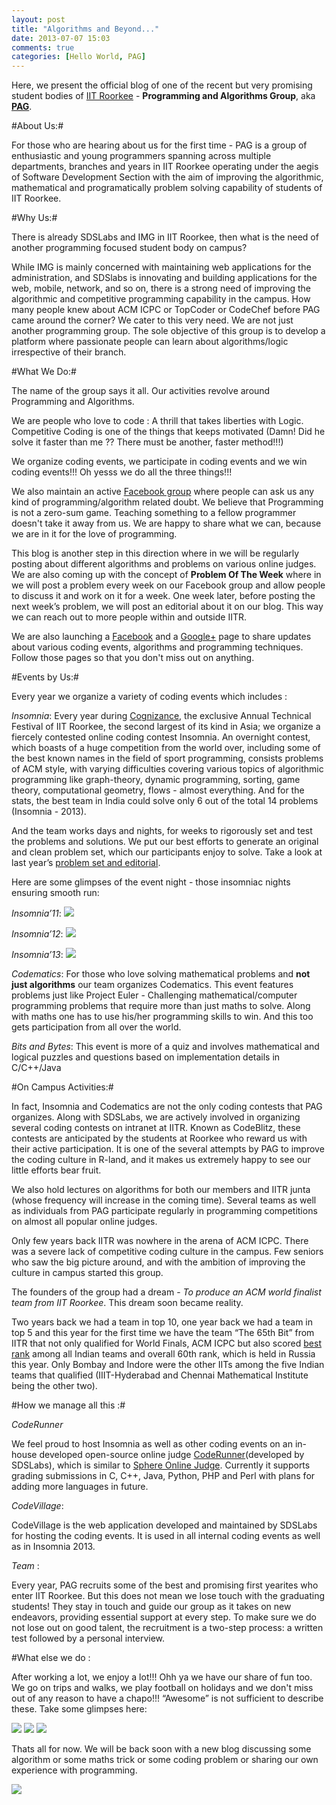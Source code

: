 ```yaml
---
layout: post
title: "Algorithms and Beyond..."
date: 2013-07-07 15:03
comments: true
categories: [Hello World, PAG] 
---
```


Here, we present the official blog of one of the recent but very promising student bodies of [IIT Roorkee](http://www.iitr.ac.in/) -  **Programming and Algorithms Group**, aka [**PAG**](http://facebook.com/sdspag).

#About Us:#

For those who are hearing about us for the first time - PAG is a group of enthusiastic and young programmers spanning across multiple departments, branches and years in IIT Roorkee operating under the aegis of Software Development Section with the aim of improving the algorithmic, mathematical and programatically problem solving capability of students of IIT Roorkee.

#Why Us:#

There is already SDSLabs and IMG in IIT Roorkee, then what is the need of another programming focused student body on campus?

While IMG is mainly concerned with maintaining web applications for the administration, and SDSlabs is innovating and building applications for the web, mobile, network, and so on, there is a strong need of improving the algorithmic and competitive programming capability in the campus. How many people knew about ACM ICPC or TopCoder or CodeChef before PAG came around the corner?
We cater to this very need. We are not just another programming group. The sole objective of this group is to develop a platform where passionate people can learn about algorithms/logic irrespective of their branch.


#What We Do:#

The name of the group says it all. Our activities revolve around Programming and Algorithms.

We are people who love to code : A thrill that takes liberties with Logic. Competitive Coding is one of the things that keeps motivated (Damn! Did he solve it faster than me ?? There must be another, faster method!!!)

We organize coding events, we participate in coding events and we win coding events!!! Oh yesss we do all the three things!!!

We also maintain an active [Facebook group](https://www.facebook.com/groups/sdspag/) where people can ask us any kind of programming/algorithm related doubt.
 We believe that Programming is not a zero-sum game. Teaching something to a fellow programmer doesn't take it away from us. We are happy to share what we can, because we are in it for the love of programming. 

This blog is another step in this direction where in we will be regularly posting about different algorithms and problems on various online judges. We are also coming up with the concept of **Problem Of The Week** where in we will post a problem every week on our Facebook group and allow people to discuss it and work on it for a week. One week later, before posting the next week’s problem, we will post an editorial about it on our blog. This way we can reach out to more people within and outside IITR.

We are also launching a [Facebook](http://facebook.com/sdspag) and a [Google+](https://plus.google.com/117727978834269911101) page to share updates about various coding events, algorithms and programming techniques. Follow those pages so that you don't miss out on anything.


#Events by Us:#

Every year we organize a variety of coding events which includes :  

*Insomnia*: Every year during [Cognizance](http://www.cognizance.org.in/), the exclusive Annual Technical Festival of IIT Roorkee, the second largest of its kind in Asia; we organize a fiercely contested online coding contest Insomnia. An overnight contest, which boasts of a huge competition from the world over, including some of the best known names in the field of sport programming, consists problems of ACM style, with varying difficulties covering various topics of algorithmic programming like graph-theory, dynamic programming, sorting, game theory, computational geometry, flows - almost everything. And for the stats, the best team in India could solve only 6 out of the total 14 problems (Insomnia - 2013).

And the team works days and nights, for weeks to rigorously set and test the problems and solutions. We put our best efforts to generate an original and clean problem set, which our participants enjoy to solve. Take a look at last year’s [problem set and editorial](http://ge.tt/5gEcv6l?c).



Here are some glimpses of the event night - those insomniac nights ensuring smooth run:


*Insomnia’11*: 
<img src = "../../../../images/posts/Hello-World/11.JPG">


*Insomnia’12*:
<img src = "../../../../images/posts/Hello-World/12.jpg">
		

*Insomnia’13*:
<img src = "../../../../images/posts/Hello-World/13.JPG">


*Codematics*: For those who love solving mathematical problems and **not just algorithms** our team organizes Codematics. This event features problems just like Project Euler - Challenging mathematical/computer programming problems that  require more than just maths to solve. Along with maths one has to use his/her programming skills to win. And this too gets participation from all over the world.


*Bits and Bytes*: This event is more of a quiz and involves mathematical and logical puzzles and questions based on implementation details in C/C++/Java


#On Campus Activities:#

In fact, Insomnia and Codematics are not the only coding contests that PAG organizes. Along with SDSLabs, we are actively involved in organizing several coding contests on intranet at IITR. Known as CodeBlitz, these contests are anticipated by the students at Roorkee who reward us with their active participation. It is one of the several attempts by PAG to improve the coding culture in R-land, and it makes us extremely happy to see our little efforts bear fruit. 

We also hold lectures on algorithms for both our members and IITR junta (whose frequency will increase in the coming time). Several teams as well as individuals from PAG participate regularly in programming competitions on almost all popular online judges.

Only few years back IITR was nowhere in the arena of ACM ICPC. There was a severe lack of competitive coding culture in the campus. Few seniors who saw the big picture around, and  with the ambition of improving the culture in campus started this group. 

The founders of the group had a dream - *To produce an ACM world finalist team from IIT Roorkee*. This dream soon became reality.

Two years back we had a team in top 10, one year back we had a team in top 5 and this year for the first time we have the team “The 65th Bit” from IITR that not only qualified for World Finals, ACM ICPC but also scored [best rank](http://ahmed-aly.com/ICPC.jsp) among all Indian teams and overall 60th rank, which is held in Russia this year. Only Bombay and Indore were the other IITs among the five Indian teams that qualified (IIIT-Hyderabad and Chennai Mathematical Institute being the other two).


#How we manage all this :#

*CodeRunner*

We feel proud to host Insomnia as well as other coding events on an in-house developed open-source online judge [CodeRunner](https://github.com/shashankkumar/CodeRunner)(developed by SDSLabs), which is similar to [Sphere Online Judge](http://spoj.pl). Currently it supports grading submissions in C, C++, Java, Python,  PHP and Perl with plans for adding more  languages in future.

*CodeVillage*:

 CodeVillage is the web application developed and maintained by SDSLabs for hosting the coding events. It is used in all internal coding events as well as in Insomnia 2013.


*Team* : 

Every year, PAG recruits some of the best and promising first yearites who enter IIT Roorkee. But this does not mean we lose touch with the graduating students! They stay in touch and guide our group as it takes on new endeavors, providing essential support at every step. To make sure we do not lose out on good talent, the recruitment is a two-step process: a written test followed by a personal interview.



#What else we do :

After working a lot, we enjoy a lot!!! Ohh ya we have our share of fun too. We go on trips and walks, we play football on holidays and we don't miss out of any reason to have a chapo!!! “Awesome” is not sufficient to describe these. Take some glimpses here:

<img src = "../../../../images/posts/Hello-World/trip1.JPG">
<img src = "../../../../images/posts/Hello-World/trip2.JPG">
<img src = "../../../../images/posts/Hello-World/trip3.JPG">

Thats all for now. We will be back soon with a new blog discussing some algorithm or some maths trick  or some coding problem or sharing our own experience with programming. 

<img src = "../../../../images/posts/Hello-World/grp1.jpg">